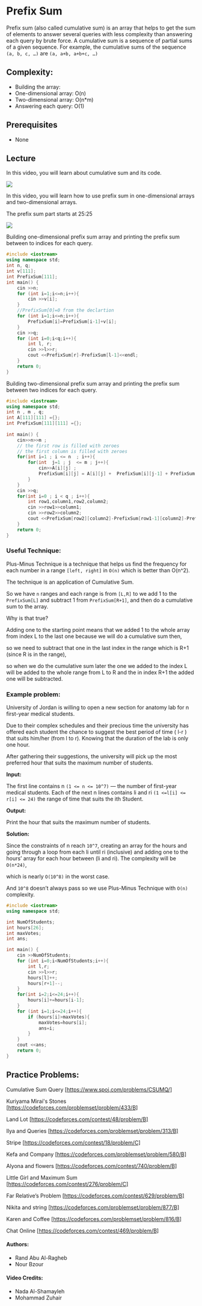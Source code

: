 # Prefix Sum
Prefix sum (also called cumulative sum) is an array that helps to get the sum of elements to answer several queries with less complexity than answering each query by brute force.
A cumulative sum is a sequence of partial sums of a given sequence. For example, the cumulative sums of the sequence `(a, b, c, …)` are `(a, a+b, a+b+c, …)`

## Complexity:
* Building the array:
* One-dimensional array: O(n)
* Two-dimensional array: O(n*m)
* Answering each query: O(1)

## Prerequisites
* None

## Lecture
In this video, you will learn about cumulative sum and its code.

[![](https://img.youtube.com/vi/PAUSwV4zj48/0.jpg)](https://www.youtube.com/watch?v=PAUSwV4zj48)

In this video, you will learn how to use prefix sum in one-dimensional arrays and two-dimensional arrays.
 
The prefix sum part starts at 25:25

[![](https://img.youtube.com/vi/_Xrh_Uuxf8g/0.jpg)](https://www.youtube.com/watch?v=_Xrh_Uuxf8g)

Building one-dimensional prefix sum array and printing the prefix sum between to indices for each query.
 
```cpp
#include <iostream>
using namespace std;
int n, q;
int v[111];
int PrefixSum[111];
int main() {
	cin >>n;
	for (int i=1;i<=n;i++){
		cin >>v[i];
	}
	//PrefixSum[0]=0 from the declartion 
	for (int i=1;i<=n;i++){
		PrefixSum[i]=PrefixSum[i-1]+v[i];
	}
	cin >>q;
	for (int i=0;i<q;i++){
		int l, r;
		cin >>l>>r;
		cout <<PrefixSum[r]-PrefixSum[l-1]<<endl;
	}
	return 0;
}
```

Building two-dimensional prefix sum array and printing the prefix sum between two indices for each query. 

```cpp
#include <iostream>
using namespace std;
int n , m , q;
int A[111][111] ={}; 
int PrefixSum[111][111] ={}; 
 
int main() {
	cin>>n>>m ;
	// the first row is filled with zeroes
	// the first column is filled with zeroes
	for(int i=1 ; i <= n  ; i++){
		for(int  j=1 ; j  <= m ; j++){
			cin>>A[i][j] ; 
			PrefixSum[i][j] = A[i][j] +  PrefixSum[i][j-1] + PrefixSum[i-1][j] - PrefixSum[i-1][j-1] ; 
		}
	}
	cin >>q;
	for(int i=0 ; i < q ; i++){
		int row1,column1,row2,column2;
		cin >>row1>>column1;
		cin >>row2>>column2;
		cout <<PrefixSum[row2][column2]-PrefixSum[row1-1][column2]-PrefixSum[row2][column1-1] +PrefixSum[row1-1][column1-1]<<endl;
	}
	return 0;
}
```

### Useful Technique: 
Plus-Minus Technique is a technique that helps us find the frequency for each number in a range `[left, right]` in `O(n)` which is better than O(n^2).

The technique is an application of Cumulative Sum.

So we have `n` ranges and each range is from `[L,R]` to we add 1 to the `PrefixSum[L]` and subtract 1 from `PrefixSum[R+1]`, and then do a cumulative sum to the array.
 
Why is that true? 

Adding one to the starting point means that we added 1 to the whole array from index L to the last one because we will do a cumulative sum then,

so we need to subtract that one in the last index in the range which is R+1 (since R is in the range),

so when we do the cumulative sum later the one we added to the index L will be added to the whole range from L to R and the in index R+1 the added one will be subtracted. 

### Example problem: 
University of Jordan is willing to open a new section for anatomy lab for n first-year medical students.

Due to their complex schedules and their precious time the university has offered each student the chance to suggest the best period of time ( l-r ) that suits him/her (from l to r). 
Knowing that the duration of the lab is only one hour.

After gathering their suggestions, the university will pick up the most preferred hour that suits the maximum number of students.

**Input:**

The first line contains n `(1 <= n <= 10^7)` — the number of first-year medical students.
Each of the next n lines contains li and ri `(1 <=l[i] <= r[i] <= 24)` the range of time that suits the ith Student. 

**Output:**

Print the hour that suits the maximum number of students.

**Solution:**

Since the constraints of n reach `10^7`, creating an array for the hours and going through a loop from each li until ri (inclusive) and adding one to the hours’ array for each hour between (li and ri). The complexity will be `O(n*24)`,

which is nearly `O(10^8)` in the worst case.

And `10^8` doesn’t always pass so we use Plus-Minus Technique with `O(n)` complexity.

```cpp
#include <iostream>
using namespace std;

int NumOfStudents;
int hours[26];
int maxVotes;
int ans;

int main() {
    cin >>NumOfStudents;
    for (int i=0;i<NumOfStudents;i++){
        int l,r;
        cin >>l>>r;
        hours[l]++;
        hours[r+1]--;
    }
    for(int i=2;i<=24;i++){
        hours[i]+=hours[i-1];
    }
    for (int i=1;i<=24;i++){
        if (hours[i]>maxVotes){
            maxVotes=hours[i];
            ans=i;
        }
    }
    cout <<ans;
	return 0;
}
```
		 

## Practice Problems:

Cumulative Sum Query [https://www.spoj.com/problems/CSUMQ/]

Kuriyama Mirai's Stones [https://codeforces.com/problemset/problem/433/B]

Land Lot [https://codeforces.com/contest/48/problem/B]

Ilya and Queries [https://codeforces.com/problemset/problem/313/B]

Stripe [https://codeforces.com/contest/18/problem/C]

Kefa and Company [https://codeforces.com/problemset/problem/580/B]

Alyona and flowers [https://codeforces.com/contest/740/problem/B]

Little Girl and Maximum Sum [https://codeforces.com/contest/276/problem/C]

Far Relative’s Problem [https://codeforces.com/contest/629/problem/B]

Nikita and string [https://codeforces.com/problemset/problem/877/B]

Karen and Coffee [https://codeforces.com/problemset/problem/816/B]

Chat Online [https://codeforces.com/contest/469/problem/B] 

#### Authors:
* Rand Abu Al-Ragheb
* Nour Bzour

#### Video Credits:
* Nada Al-Shamayleh
* Mohammad Zuhair


